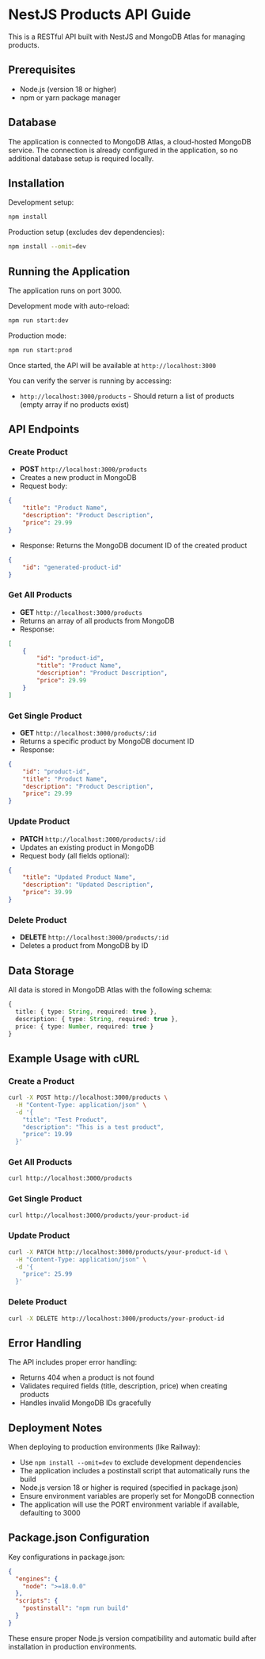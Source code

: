 # NestJS Products API Guide

This is a RESTful API built with NestJS and MongoDB Atlas for managing products.

## Prerequisites

- Node.js (version 18 or higher)
- npm or yarn package manager

## Database

The application is connected to MongoDB Atlas, a cloud-hosted MongoDB service. The connection is already configured in the application, so no additional database setup is required locally.

## Installation

Development setup:
```bash
npm install
```

Production setup (excludes dev dependencies):
```bash
npm install --omit=dev
```

## Running the Application

The application runs on port 3000.

Development mode with auto-reload:
```bash
npm run start:dev
```

Production mode:
```bash
npm run start:prod
```

Once started, the API will be available at `http://localhost:3000`

You can verify the server is running by accessing:
- `http://localhost:3000/products` - Should return a list of products (empty array if no products exist)

## API Endpoints

### Create Product
- **POST** `http://localhost:3000/products`
- Creates a new product in MongoDB
- Request body:
```json
{
    "title": "Product Name",
    "description": "Product Description",
    "price": 29.99
}
```
- Response: Returns the MongoDB document ID of the created product
```json
{
    "id": "generated-product-id"
}
```

### Get All Products
- **GET** `http://localhost:3000/products`
- Returns an array of all products from MongoDB
- Response:
```json
[
    {
        "id": "product-id",
        "title": "Product Name",
        "description": "Product Description",
        "price": 29.99
    }
]
```

### Get Single Product
- **GET** `http://localhost:3000/products/:id`
- Returns a specific product by MongoDB document ID
- Response:
```json
{
    "id": "product-id",
    "title": "Product Name",
    "description": "Product Description",
    "price": 29.99
}
```

### Update Product
- **PATCH** `http://localhost:3000/products/:id`
- Updates an existing product in MongoDB
- Request body (all fields optional):
```json
{
    "title": "Updated Product Name",
    "description": "Updated Description",
    "price": 39.99
}
```

### Delete Product
- **DELETE** `http://localhost:3000/products/:id`
- Deletes a product from MongoDB by ID

## Data Storage

All data is stored in MongoDB Atlas with the following schema:
```typescript
{
  title: { type: String, required: true },
  description: { type: String, required: true },
  price: { type: Number, required: true }
}
```

## Example Usage with cURL

### Create a Product
```bash
curl -X POST http://localhost:3000/products \
  -H "Content-Type: application/json" \
  -d '{
    "title": "Test Product",
    "description": "This is a test product",
    "price": 19.99
  }'
```

### Get All Products
```bash
curl http://localhost:3000/products
```

### Get Single Product
```bash
curl http://localhost:3000/products/your-product-id
```

### Update Product
```bash
curl -X PATCH http://localhost:3000/products/your-product-id \
  -H "Content-Type: application/json" \
  -d '{
    "price": 25.99
  }'
```

### Delete Product
```bash
curl -X DELETE http://localhost:3000/products/your-product-id
```

## Error Handling

The API includes proper error handling:
- Returns 404 when a product is not found
- Validates required fields (title, description, price) when creating products
- Handles invalid MongoDB IDs gracefully

## Deployment Notes

When deploying to production environments (like Railway):
- Use `npm install --omit=dev` to exclude development dependencies
- The application includes a postinstall script that automatically runs the build
- Node.js version 18 or higher is required (specified in package.json)
- Ensure environment variables are properly set for MongoDB connection
- The application will use the PORT environment variable if available, defaulting to 3000

## Package.json Configuration

Key configurations in package.json:
```json
{
  "engines": {
    "node": ">=18.0.0"
  },
  "scripts": {
    "postinstall": "npm run build"
  }
}
```
These ensure proper Node.js version compatibility and automatic build after installation in production environments.
